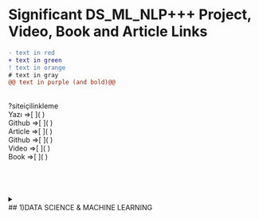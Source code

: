 # Significant DS_ML_NLP+++ Project, Video, Book and Article Links
```diff
- text in red
+ text in green
! text in orange
# text in gray
@@ text in purple (and bold)@@
```
<br>
?siteiçilinkleme

  <br>
Yazı =>[     ]( ) <br>
Github =>[     ]( ) <br>
Article =>[     ]( ) <br>
Github =>[     ]( ) <br>
Video =>[     ]( ) <br>
Book =>[     ]( ) <br> <br> <br> <br> <br>





<details>
  <summary><br>
    ## 1)DATA SCIENCE & MACHINE LEARNING </summary><br>
  <details>
  <summary>
    
    ### SUPERVISED LEARNING
    </summary><br>
  <details>
  <summary>
    
```diff
A. Predict/Regression Algorithms
```
    </summary><br>
1-----**Spotify Sınıflandırma Projesi**<br>
Yazı =>[Spotify Classification Project](https://medium.com/@erdemdagdeviren/spotify-classification-project-cd91a0765d0f) <br>
Github =>[Spotify Classification Project](https://github.com/erdemd39/Datascience-Project/tree/master/Project_3)
<details><summary>Used Algorithms</summary>
-Random Forest
</details>

2-----**Spotify Sınıflandırma Projesi**<br>
Yazı =>[Spotify Classification Project](https://medium.com/@erdemdagdeviren/spotify-classification-project-cd91a0765d0f) <br>
Github =>[Spotify Classification Project](https://github.com/erdemd39/Datascience-Project/tree/master/Project_3)
<details><summary>Used Algorithms</summary>
  -Random Forest<br>
  -Random Forest<br>
  -Random Forest<br>
  -Random Forest<br>
  -Random Forest
</details>
  
  <br><br><br>
  
</details> <br> <br> <br> <br> <br>





## 1)DATA SCIENCE & MACHINE LEARNING


### EDA
1-----** Analizi** <br>

### SUPERVISED LEARNING
```diff
A. Predict/Regression Algorithms
```
#### 1.Linear Regression


```diff
B. Classification Algorithms
```
1-----**Spotify Sınıflandırma Projesi**<br>
Yazı =>[Spotify Classification Project](https://medium.com/@erdemdagdeviren/spotify-classification-project-cd91a0765d0f) <br>
Github =>[Spotify Classification Project](https://github.com/erdemd39/Datascience-Project/tree/master/Project_3)
<details><summary>Used Algorithms</summary>
-Random Forest
</details>

2-----**Spotify Sınıflandırma Projesi**<br>
Yazı =>[Spotify Classification Project](https://medium.com/@erdemdagdeviren/spotify-classification-project-cd91a0765d0f) <br>
Github =>[Spotify Classification Project](https://github.com/erdemd39/Datascience-Project/tree/master/Project_3)
<details><summary>Used Algorithms</summary>
  -Random Forest<br>
  -Random Forest<br>
  -Random Forest<br>
  -Random Forest<br>
  -Random Forest
</details>

3-----**Spotify Sınıflandırma Projesi**<br>
Yazı =>[Spotify Classification Project](https://medium.com/@erdemdagdeviren/spotify-classification-project-cd91a0765d0f) <br>
Github =>[Spotify Classification Project](https://github.com/erdemd39/Datascience-Project/tree/master/Project_3)
<details><summary>Used Algorithms</summary>
-Random Forest
</details>

4-----**Spotify Sınıflandırma Projesi**<br>
Yazı =>[Spotify Classification Project](https://medium.com/@erdemdagdeviren/spotify-classification-project-cd91a0765d0f) <br>
Github =>[Spotify Classification Project](https://github.com/erdemd39/Datascience-Project/tree/master/Project_3)
<details><summary>Used Algorithms</summary>
-Random Forest
</details>

### UNSUPERVISED LEARNING

```diff
A. Clustering Algorithms
```


## 2)NATURAL PROCESSING LANGUAGE
1-----**Bacchanal Buffet Restoran Müşteri Yorumları Duygu Analizi** <br>
Article =>[NLP Project: Sentiment Analysis](https://medium.com/analytics-vidhya/nlp-project-sentiment-analysis-601f68b3f4b3) <br>
Github =>[YELP Analysis](https://github.com/yalinyener/NLPClassification) <br>

2-----**Londra daki en iyi 300 Restoranın Yorumlarının Duygu Analizi** <br>
Article =>[NLP Project: Sentiment Analysis](https://medium.com/analytics-vidhya/restaurant-reviews-sentiment-analysis-and-reccomendation-9bdf31a0b20) <br>
Github =>[RestaurantReviews-SentimentAndRecommendation](https://github.com/aybukemeydan/RestaurantReviews-SentimentAndRecommendation) <br>



## 3)SQL


## 4)EKSTRA



## 5)DATA ENGINEERING
-----SPARK-----<br>
Github =>[Spark_theoretical_practical_application](https://github.com/gonzaferreiro/Spark_theoretical_practical_application) <br>

